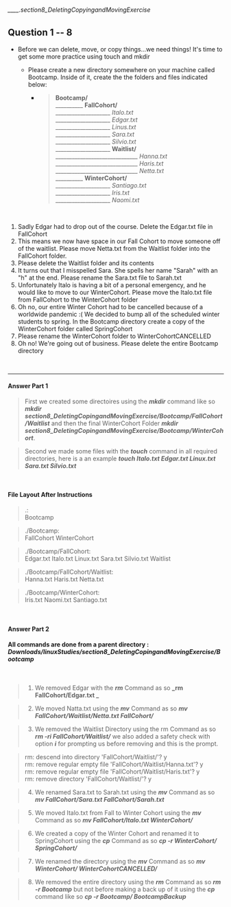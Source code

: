###### ____.section8_DeletingCopyingandMovingExercise

## Question 1 -- 8

* Before we can delete, move, or copy things...we need things! It's time to get some more practice using touch and mkdir
    * Please create a new directory somewhere on your machine called Bootcamp.  Inside of it, create the the folders and files indicated below:
        
        * > **Bootcamp/**
          > <br> __________ **FallCohort/**
          > <br> ____________________ _Italo.txt_
          > <br> ____________________ _Edgar.txt_
          > <br> ____________________ _Linus.txt_
          > <br> ____________________ _Sara.txt_
          > <br> ____________________ _Silvio.txt_
          > <br> ____________________ **Waitlist/**
          > <br> ______________________________ _Hanna.txt_
          > <br> ______________________________ _Haris.txt_
          > <br> ______________________________ _Netta.txt_
          > <br> __________ **WinterCohort/**
          > <br> ____________________ _Santiago.txt_
          > <br> ____________________ _Iris.txt_
          > <br> ____________________ _Naomi.txt_

<br>

1. Sadly Edgar had to drop out of the course.  Delete the Edgar.txt file in FallCohort
2. This means we now have space in our Fall Cohort to move someone off of the waitlist.  Please move Netta.txt from the Waitlist folder into the FallCohort folder.
3. Please delete the Waitlist folder and its contents
4. It turns out that I misspelled Sara.  She spells her name "Sarah" with an "h" at the end.  Please rename the Sara.txt file to Sarah.txt
5. Unfortunately Italo is having a bit of a personal emergency, and he would like to move to our WinterCohort.  Please move the Italo.txt file from FallCohort to the WinterCohort folder
6. Oh no, our entire Winter Cohort had to be cancelled because of a worldwide pandemic :(   We decided to bump all of the scheduled winter students to spring. In the Bootcamp directory create a copy of the WinterCohort folder called SpringCohort
7. Please rename the WinterCohort folder to WinterCohortCANCELLED
8. Oh no! We're going out of business. Please delete the entire Bootcamp directory

<br>

---

#### Answer Part 1

> First we created some directoires using the **_mkdir_** command like so **_mkdir section8_DeletingCopingandMovingExercise/Bootcamp/FallCohort/Waitlist_** and then the final WinterCohort Folder **_mkdir section8_DeletingCopingandMovingExercise/Bootcamp/WinterCohort_**.

> Second we made some files with the **_touch_** command in all required directories, here is a an example **_touch Italo.txt Edgar.txt Linux.txt Sara.txt Silvio.txt_**

<br>

#### File Layout After Instructions
> .:
<br>Bootcamp

> ./Bootcamp:
<br>FallCohort  WinterCohort

> ./Bootcamp/FallCohort:
<br>Edgar.txt  Italo.txt  Linux.txt  Sara.txt  Silvio.txt  Waitlist

> ./Bootcamp/FallCohort/Waitlist:
<br>Hanna.txt  Haris.txt  Netta.txt

> ./Bootcamp/WinterCohort:
<br>Iris.txt  Naomi.txt  Santiago.txt

<br>

#### Answer Part 2
#### All commands are done from a parent directory : <br>**_Downloads/linuxStudies/section8_DeletingCopingandMovingExercise/Bootcamp_**

<br>

> 1. We removed Edgar with the **_rm_** Command as so **_rm FallCohort/Edgar.txt _**

> 2. We moved Natta.txt using the **_mv_** Command as so **_mv FallCohort/Waitlist/Netta.txt FallCohort/_**

> 3. We removed the Waitlist Directory using the rm Command as so **_rm -ri FallCohort/Waitlist/_** we also added a safety check with option **_i_** for prompting us before removing and this is the prompt.

> rm: descend into directory 'FallCohort/Waitlist/'? y
> <br>rm: remove regular empty file 'FallCohort/Waitlist/Hanna.txt'? y
> <br>rm: remove regular empty file 'FallCohort/Waitlist/Haris.txt'? y
> <br>rm: remove directory 'FallCohort/Waitlist/'? y

> 4. We renamed Sara.txt to Sarah.txt using the **_mv_** Command as so **_mv FallCohort/Sara.txt FallCohort/Sarah.txt_**

> 5. We moved Italo.txt from Fall to Winter Cohort using the **_mv_** Command as so **_mv FallCohort/Italo.txt WinterCohort/_**

> 6. We created a copy of the Winter Cohort and renamed it to SpringCohort using the **_cp_** Command as so **_cp -r WinterCohort/ SpringCohort/_**

> 7. We renamed the directory using the **_mv_** Command as so **_mv WinterCohort/ WinterCohortCANCELLED/_**

> 8. We removed the entire directory using the **_rm_** Command as so **_rm -r Bootcamp_** but not before making a back up of it using the **_cp_** command like so **_cp -r Bootcamp/ BootcampBackup_**